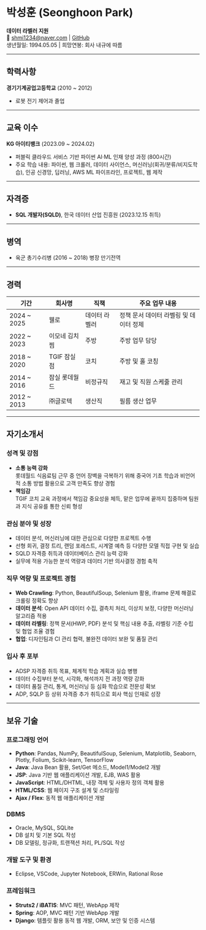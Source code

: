 # 박성훈 (Seonghoon Park)  
**데이터 라벨러 지원**  
📧 shmi1234@naver.com | [GitHub](https://github.com/shmi1234)  
생년월일: 1994.05.05 | 희망연봉: 회사 내규에 따름

---

## 학력사항  
**경기기계공업고등학교** (2010 ~ 2012)  
- 로봇 전기 제어과 졸업

---

## 교육 이수  
**KG 아이티뱅크** (2023.09 ~ 2024.02)  
- 퍼블릭 클라우드 서비스 기반 파이썬 AI·ML 인재 양성 과정 (800시간)  
- 주요 학습 내용: 파이썬, 웹 크롤러, 데이터 사이언스, 머신러닝(회귀/분류/비지도학습), 인공 신경망, 딥러닝, AWS ML 파이프라인, 프로젝트, 웹 제작

---

## 자격증  
- **SQL 개발자(SQLD)**, 한국 데이터 산업 진흥원 (2023.12.15 취득)

---

## 병역  
- 육군 총기수리병 (2016 ~ 2018) 병장 만기전역

---

## 경력  

| 기간          | 회사명          | 직책         | 주요 업무 내용                       |
|---------------|-----------------|--------------|----------------------------------|
| 2024 ~ 2025   | 웰로            | 데이터 라벨러 | 정책 문서 데이터 라벨링 및 데이터 정제 |
| 2022 ~ 2023   | 이모네 김치찜   | 주방         | 주방 업무 담당                    |
| 2018 ~ 2020   | TGIF 잠실점     | 코치         | 주방 및 홀 코칭                   |
| 2014 ~ 2016   | 잠실 롯데월드   | 비정규직     | 재고 및 직원 스케줄 관리          |
| 2012 ~ 2013   | ㈜글로텍        | 생산직       | 필름 생산 업무                   |

---

## 자기소개서

### 성격 및 강점  
- **소통 능력 강화**  
  롯데월드 식음료팀 근무 중 언어 장벽을 극복하기 위해 중국어 기초 학습과 비언어적 소통 방법 활용으로 고객 만족도 향상 경험  
- **책임감**  
  TGIF 코치 교육 과정에서 책임감 중요성을 체득, 맡은 업무에 끝까지 집중하며 팀원과 지식 공유를 통한 신뢰 형성  

### 관심 분야 및 성장  
- 데이터 분석, 머신러닝에 대한 관심으로 다양한 프로젝트 수행  
- 선형 회귀, 결정 트리, 랜덤 포레스트, 시계열 예측 등 다양한 모델 직접 구현 및 실습  
- SQLD 자격증 취득과 데이터베이스 관리 능력 강화  
- 실무에 적용 가능한 분석 역량과 데이터 기반 의사결정 경험 축적  

### 직무 역량 및 프로젝트 경험  
- **Web Crawling**: Python, BeautifulSoup, Selenium 활용, iframe 문제 해결로 크롤링 정확도 향상  
- **데이터 분석**: Open API 데이터 수집, 결측치 처리, 이상치 보정, 다양한 머신러닝 알고리즘 적용  
- **데이터 라벨링**: 정책 문서(HWP, PDF) 분석 및 핵심 내용 추출, 라벨링 기준 수립 및 협업 조율 경험  
- **협업**: 디자인팀과 CI 관리 협력, 불완전 데이터 보완 및 품질 관리  

### 입사 후 포부  
- ADSP 자격증 취득 목표, 체계적 학습 계획과 실습 병행  
- 데이터 수집부터 분석, 시각화, 해석까지 전 과정 역량 강화  
- 데이터 품질 관리, 통계, 머신러닝 등 심화 학습으로 전문성 확보  
- ADP, SQLP 등 상위 자격증 추가 취득으로 회사 핵심 인재로 성장  

---

## 보유 기술

### 프로그래밍 언어  
- **Python**: Pandas, NumPy, BeautifulSoup, Selenium, Matplotlib, Seaborn, Plotly, Folium, Scikit-learn, TensorFlow  
- **Java**: Java Bean 활용, Set/Get 메소드, Model1/Model2 개발  
- **JSP**: Java 기반 웹 애플리케이션 개발, EJB, WAS 활용  
- **JavaScript**: HTML/DHTML, 내장 객체 및 사용자 정의 객체 활용  
- **HTML/CSS**: 웹 페이지 구조 설계 및 스타일링  
- **Ajax / Flex**: 동적 웹 애플리케이션 개발  

### DBMS  
- Oracle, MySQL, SQLite  
- DB 설치 및 기본 SQL 작성  
- DB 모델링, 정규화, 트랜잭션 처리, PL/SQL 작성  

### 개발 도구 및 환경  
- Eclipse, VSCode, Jupyter Notebook, ERWin, Rational Rose  

### 프레임워크  
- **Struts2 / iBATIS**: MVC 패턴, WebApp 제작  
- **Spring**: AOP, MVC 패턴 기반 WebApp 개발  
- **Django**: 템플릿 활용 동적 웹 개발, ORM, 보안 및 인증 시스템  
